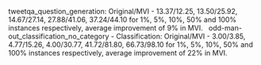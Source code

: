 tweetqa_question_generation: Original/MVI - 13.37/12.25, 13.50/25.92, 14.67/27.14, 27.88/41.06, 37.24/44.10 for 1%, 5%, 10%, 50% and 100% instances respectively, average improvement of 9% in MVI. &nbsp;
odd-man-out_classification_no_category - Classification: Original/MVI - 3.00/3.85, 4.77/15.26, 4.00/30.77, 41.72/81.80, 66.73/98.10 for 1%, 5%, 10%, 50% and 100% instances respectively, average improvement of 22% in MVI.
